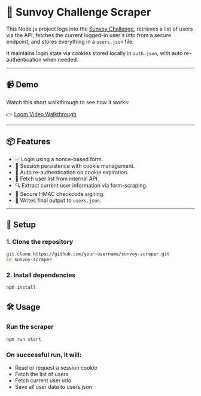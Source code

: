 # 🔐 Sunvoy Challenge Scraper

This Node.js project logs into the [Sunvoy Challenge](https://challenge.sunvoy.com), retrieves a list of users via the API, fetches the current logged-in user's info from a secure endpoint, and stores everything in a `users.json` file.

It maintains login state via cookies stored locally in `auth.json`, with auto re-authentication when needed.

---

## 📹 Demo

Watch this short walkthrough to see how it works:

👉 [Loom Video Walkthrough](https://www.loom.com/share/f930837bbd1c44478bb38f570b93636b)

---

## 📦 Features

- ✅ Login using a nonce-based form.
- 🍪 Session persistence with cookie management.
- 🔁 Auto re-authentication on cookie expiration.
- 👥 Fetch user list from internal API.
- 🔍 Extract current user information via form-scraping.
- 🔐 Secure HMAC checkcode signing.
- 📝 Writes final output to `users.json`.

---

## 🚀 Setup

### 1. Clone the repository

```bash
git clone https://github.com/your-username/sunvoy-scraper.git
cd sunvoy-scraper
```

### 2. Install dependencies

```bash
npm install
```

## 🛠️ Usage

### Run the scraper

```bash
npm run start
```

### On successful run, it will:
-	Read or request a session cookie
-	Fetch the list of users
-	Fetch current user info
-	Save all user data to users.json